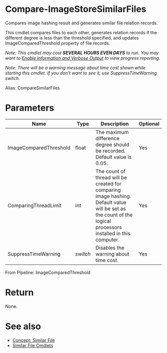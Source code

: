 # Compare-ImageStoreSimilarFiles
Compares image hashing result and generates similar file relation records.

This cmdlet compares files to each other, generates relation records if the different degree is less than the threshold specified, and updates ImageComparedThreshold property of file records.

*Note: This cmdlet may cost **SEVERAL HOURS EVEN DAYS** to run. You may want to [Enable Information and Verbose Output](../../../README.md#enable-information-and-verbose-output) to view progress reporting.*

*Note: There will be a warning message about time cost shown while starting this cmdlet. If you don't want to see it, use SuppressTimeWarning switch.*

Alias: CompareSimilarFiles

# Parameters
|Name|Type|Description|Optional|
|---|---|---|---|
|ImageComparedThreshold|float|The maximum difference degree should be recorded. Default value is 0.05.|Yes|
|ComparingThreadLimit|int|The count of thread will be created for comparing image hashing. Default value will be set as the count of the logical processors installed in this computer.|Yes|
|SuppressTimeWarning|*switch*|Disables the warning about time cost.|Yes|

From Pipeline: ImageComparedThreshold

# Return
None.

# See also
  * [Concept: Similar File](../../concept/SimilarFile.md)
  * [Similar File Cmdlets](../cmdlets.md#similar-file)